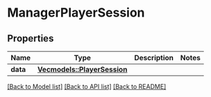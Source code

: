 # ManagerPlayerSession

## Properties

Name | Type | Description | Notes
------------ | ------------- | ------------- | -------------
**data** | [**Vec<models::PlayerSession>**](PlayerSession.md) |  | 

[[Back to Model list]](../README.md#documentation-for-models) [[Back to API list]](../README.md#documentation-for-api-endpoints) [[Back to README]](../README.md)


